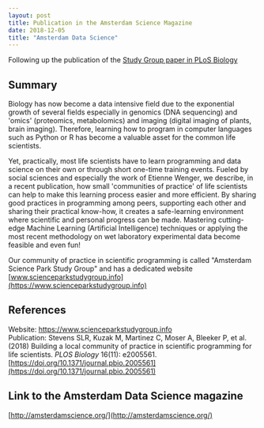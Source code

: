 ```yaml
---
layout: post
title: Publication in the Amsterdam Science Magazine
date: 2018-12-05
title: "Amsterdam Data Science"
---
```

Following up the publication of the [Study Group paper in PLoS Biology]("./2018-11-28-plos-paper.md")

## Summary
Biology has now become a data intensive field due to the exponential growth of several fields especially in genomics (DNA sequencing) and 'omics' (proteomics, metabolomics) and imaging (digital imaging of plants, brain imaging). Therefore, learning how to program in computer languages such as Python or R has become a valuable asset for the common life scientists.    

Yet, practically, most life scientists have to learn programming and data science on their own or through short one-time training events. Fueled by social sciences and especially the work of Etienne Wenger, we describe, in a recent publication, how small 'communities of practice' of life scientists can help to make this learning process easier and more efficient. By sharing good practices in programming among peers, supporting each other and sharing their practical know-how, it creates a safe-learning environment where scientific and personal progress can be made. 
Mastering cutting-edge Machine Learning (Artificial Intelligence) techniques or applying the most recent methodology on wet laboratory experimental data become feasible and even fun!

Our community of practice in scientific programming is called "Amsterdam Science Park Study Group" and has a dedicated website [www.scienceparkstudygroup.info](https://www.scienceparkstudygroup.info)

## References
Website: https://www.scienceparkstudygroup.info  
Publication: Stevens SLR, Kuzak M, Martinez C, Moser A, Bleeker P, et al. (2018) Building a local community of practice in scientific programming for life scientists. _PLOS Biology_ 16(11): e2005561. [https://doi.org/10.1371/journal.pbio.2005561](https://doi.org/10.1371/journal.pbio.2005561) 

## Link to the Amsterdam Data Science magazine
[http://amsterdamscience.org/](http://amsterdamscience.org/)


